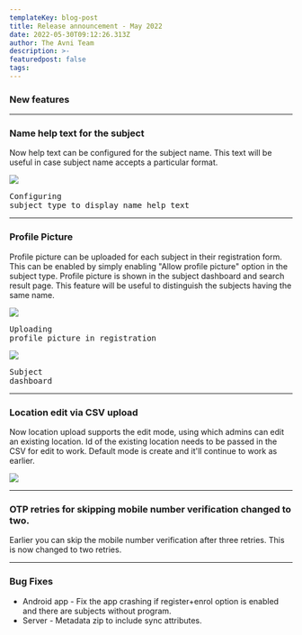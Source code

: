 ```yaml
---
templateKey: blog-post
title: Release announcement - May 2022
date: 2022-05-30T09:12:26.313Z
author: The Avni Team
description: >-
featuredpost: false
tags:
---
```


### New features

---------------------------------------------------------------------------

### Name help text for the subject
Now help text can be configured for the subject name. 
This text will be useful in case subject name accepts a particular format.

![](/img/features/Subject_type_help_text.png)<pre>Configuring subject type to display name help text</pre>

---------------------------------------------------------------------------

### Profile Picture
Profile picture can be uploaded for each subject in their registration form. 
This can be enabled by simply enabling "Allow profile picture" option in the subject type.
Profile picture is shown in the subject dashboard and search result page. 
This feature will be useful to distinguish the subjects having the same name.

![](/img/features/Profile_pic_registration.png)<pre>Uploading profile picture in registration</pre>

![](/img/features/Profile_pic.png)<pre>Subject dashboard</pre>

---------------------------------------------------------------------------

### Location edit via CSV upload
Now location upload supports the edit mode, using which admins can edit an existing location. 
Id of the existing location needs to be passed in the CSV for edit to work. 
Default mode is create and it'll continue to work as earlier.

![](/img/features/location_mode.png)

---------------------------------------------------------------------------

### OTP retries for skipping mobile number verification changed to two.
Earlier you can skip the mobile number verification after three retries. This is now changed to two retries.

---------------------------------------------------------------------------


### Bug Fixes
- Android app - Fix the app crashing if register+enrol option is enabled and there are subjects without program.
- Server - Metadata zip to include sync attributes.

